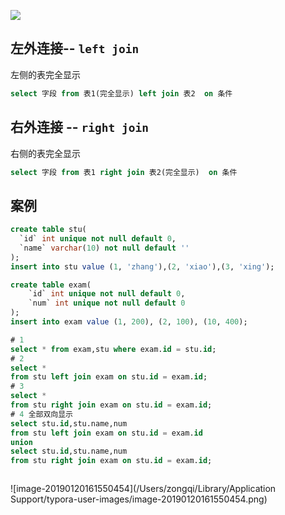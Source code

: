 ![](https://ws3.sinaimg.cn/large/006tNc79ly1fzd36veo74j30n80awq3e.jpg)

## 左外连接-- `left join`

左侧的表完全显示

```sql
select 字段 from 表1(完全显示) left join 表2  on 条件

```



## 右外连接 -- `right join`

右侧的表完全显示

```sql
select 字段 from 表1 right join 表2(完全显示)  on 条件
```





## 案例

```sql
create table stu(
  `id` int unique not null default 0,
  `name` varchar(10) not null default ''
);
insert into stu value (1, 'zhang'),(2, 'xiao'),(3, 'xing');

create table exam(
    `id` int unique not null default 0,
    `num` int unique not null default 0
);
insert into exam value (1, 200), (2, 100), (10, 400);

# 1
select * from exam,stu where exam.id = stu.id;
# 2
select *
from stu left join exam on stu.id = exam.id;
# 3
select *
from stu right join exam on stu.id = exam.id;
# 4 全部双向显示
select stu.id,stu.name,num
from stu left join exam on stu.id = exam.id
union
select stu.id,stu.name,num
from stu right join exam on stu.id = exam.id;



```

![image-20190120161550454](/Users/zongqi/Library/Application Support/typora-user-images/image-20190120161550454.png)







